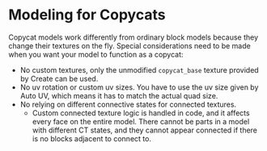 # Modeling for Copycats

Copycat models work differently from ordinary block models because they change their textures on the fly. Special
considerations need to be made when you want your model to function as a copycat:

- No custom textures, only the unmodified `copycat_base` texture provided by Create can be used.
- No uv rotation or custom uv sizes. You have to use the uv size given by Auto UV, which means it has to match the
  actual quad size.
- No relying on different connective states for connected textures.
    - Custom connected texture logic is handled in code, and it affects every face on the entire model. There cannot be
      parts in a model with different CT states, and they cannot appear connected if there is no blocks adjacent to
      connect to.


